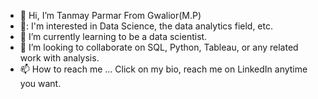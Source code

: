 - 👋 Hi, I’m Tanmay Parmar From Gwalior(M.P)
- 👀: I'm interested in Data Science, the data analytics field, etc.
- 🌱 I’m currently learning to be a data scientist.
- 💞️ I’m looking to collaborate on SQL, Python, Tableau, or any related work with analysis.
- 📫 How to reach me ... Click on my bio, reach me on LinkedIn anytime you want.

<!---
Tanmayss1/Tanmayss1 is a ✨ special ✨ repository because its `README.md` (this file) appears on your GitHub profile.
You can click the Preview link to take a look at your changes.
--->
